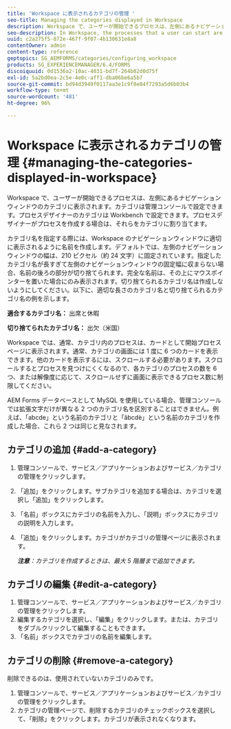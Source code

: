```yaml
---
title: 'Workspace に表示されるカテゴリの管理 '
seo-title: Managing the categories displayed in Workspace
description: Workspace で、ユーザーが開始できるプロセスは、左側にあるナビゲーションウィンドウのカテゴリに表示されます。Workspace に表示されるこれらのカテゴリの管理方法について説明します。
seo-description: In Workspace, the processes that a user can start are displayed in categories in the left navigation pane. Learn how you can manage these categories displayed in Workspace.
uuid: c2a275f5-872e-467f-9f07-4b130631e8a8
contentOwner: admin
content-type: reference
geptopics: SG_AEMFORMS/categories/configuring_workspace
products: SG_EXPERIENCEMANAGER/6.4/FORMS
discoiquuid: 0d1536a2-10ac-4031-bd7f-264b02d0d75f
exl-id: 5a2bd0ea-2c5e-4e0c-aff1-dba06be6a5b7
source-git-commit: bd94d3949f0117aa3e1c9f0e84f7293a5d6b03b4
workflow-type: tm+mt
source-wordcount: '481'
ht-degree: 96%

---
```


# Workspace に表示されるカテゴリの管理 {#managing-the-categories-displayed-in-workspace}

Workspace で、ユーザーが開始できるプロセスは、左側にあるナビゲーションウィンドウのカテゴリに表示されます。カテゴリは管理コンソールで設定できます。プロセスデザイナーのカテゴリは Workbench で設定できます。プロセスデザイナーがプロセスを作成する場合は、それらをカテゴリに割り当てます。

カテゴリ名を指定する際には、Workspace のナビゲーションウィンドウに適切に表示されるように名前を作成します。デフォルトでは、左側のナビゲーションウィンドウの幅は、210 ピクセル（約 24 文字）に固定されています。指定したカテゴリ名が長すぎて左側のナビゲーションウィンドウの固定幅に収まらない場合、名前の後ろの部分が切り捨てられます。完全な名前は、その上にマウスポインターを置いた場合にのみ表示されます。切り捨てられるカテゴリ名は作成しないようにしてください。以下に、適切な長さのカテゴリ名と切り捨てられるカテゴリ名の例を示します。

**適合するカテゴリ名：** 出席と休暇

**切り捨てられたカテゴリ名：** 出欠（米国）

Workspace では、通常、カテゴリ内のプロセスは、カードとして開始プロセスページに表示されます。通常、カテゴリの画面には 1 度に 6 つのカードを表示できます。他のカードを表示するには、スクロールする必要があります。スクロールするとプロセスを見つけにくくなるので、各カテゴリのプロセスの数を 6 つ、または解像度に応じて、スクロールせずに画面に表示できるプロセス数に制限してください。

AEM Forms データベースとして MySQL を使用している場合、管理コンソールでは拡張文字だけが異なる 2 つのカテゴリ名を区別することはできません。例えば、「abcde」という名前のカテゴリと「âbcdè」という名前のカテゴリを作成した場合、これら 2 つは同じと見なされます。

## カテゴリの追加 {#add-a-category}

1. 管理コンソールで、サービス／アプリケーションおよびサービス／カテゴリの管理をクリックします。
1. 「追加」をクリックします。サブカテゴリを追加する場合は、カテゴリを選択し「追加」をクリックします。
1. 「名前」ボックスにカテゴリの名前を入力し、「説明」ボックスにカテゴリの説明を入力します。
1. 「追加」をクリックします。カテゴリがカテゴリの管理ページに表示されます。

   ***注意&#x200B;**：カテゴリを作成するときは、最大 5 階層まで追加できます。*

## カテゴリの編集 {#edit-a-category}

1. 管理コンソールで、サービス／アプリケーションおよびサービス／カテゴリの管理をクリックします。
1. 編集するカテゴリを選択し、「編集」をクリックします。または、カテゴリをダブルクリックして編集することもできます。
1. 「名前」ボックスでカテゴリの名前を編集します。

## カテゴリの削除 {#remove-a-category}

削除できるのは、使用されていないカテゴリのみです。

1. 管理コンソールで、サービス／アプリケーションおよびサービス／カテゴリの管理をクリックします。
1. カテゴリの管理ページで、削除するカテゴリのチェックボックスを選択して、「削除」をクリックします。カテゴリが表示されなくなります。
